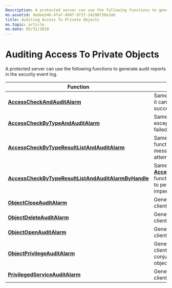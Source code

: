 ```yaml
---
Description: A protected server can use the following functions to generate audit reports in the security event log.
ms.assetid: 4edee246-4fa7-4947-9737-34198f36e3ab
title: Auditing Access To Private Objects
ms.topic: article
ms.date: 05/31/2018
---
```


# Auditing Access To Private Objects

A protected server can use the following functions to generate audit reports in the security event log.



| Function                                                                                                     | Description                                                                                                                                                                                                             |
|--------------------------------------------------------------------------------------------------------------|-------------------------------------------------------------------------------------------------------------------------------------------------------------------------------------------------------------------------|
| [**AccessCheckAndAuditAlarm**](/windows/desktop/api/Winbase/nf-winbase-accesscheckandauditalarma)                                                 | Same as the [**AccessCheck**](https://msdn.microsoft.com/library/Aa374815(v=VS.85).aspx) function except that it can generate audit messages for failed or successful access attempts.                                                                            |
| [**AccessCheckByTypeAndAuditAlarm**](/windows/desktop/api/Winbase/nf-winbase-accesscheckbytypeandauditalarma)                                     | Same as the [**AccessCheckByType**](https://msdn.microsoft.com/library/Aa374826(v=VS.85).aspx) function except that it can generate audit messages for failed or successful access attempts.                                                                |
| [**AccessCheckByTypeResultListAndAuditAlarm**](/windows/desktop/api/Winbase/nf-winbase-accesscheckbytyperesultlistandauditalarma)                 | Same as the [**AccessCheckByTypeResultList**](https://msdn.microsoft.com/library/Aa374836(v=VS.85).aspx) function except that it can generate audit messages for failed or successful access attempts.                                            |
| [**AccessCheckByTypeResultListAndAuditAlarmByHandle**](/windows/desktop/api/Winbase/nf-winbase-accesscheckbytyperesultlistandauditalarmbyhandlea) | Same as the [**AccessCheckByTypeResultListAndAuditAlarm**](/windows/desktop/api/Winbase/nf-winbase-accesscheckbytyperesultlistandauditalarma) function except that it allows the calling thread to perform the access check before impersonating the client. |
| [**ObjectCloseAuditAlarm**](/windows/desktop/api/Winbase/nf-winbase-objectcloseauditalarma)                                                       | Generates an audit message to indicate that a client tried to close a private object.                                                                                                                                   |
| [**ObjectDeleteAuditAlarm**](/windows/desktop/api/Winbase/nf-winbase-objectopenauditalarma)                                                       | Generates an audit message to indicate that a client tried to delete a private object.                                                                                                                                  |
| [**ObjectOpenAuditAlarm**](/windows/desktop/api/Winbase/nf-winbase-objectopenauditalarma)                                                         | Generates an audit message to indicate that a client tried to open or create a private object.                                                                                                                          |
| [**ObjectPrivilegeAuditAlarm**](/windows/desktop/api/Winbase/nf-winbase-objectprivilegeauditalarma)                                               | Generates an audit message to indicate that a client tried to use a specified set of privileges in conjunction with an attempt to access a private object.                                                              |
| [**PrivilegedServiceAuditAlarm**](/windows/desktop/api/Winbase/nf-winbase-privilegedserviceauditalarma)                                           | Generates an audit message to indicate that a client tried to use a specified set of privileges.                                                                                                                        |



 

 

 



